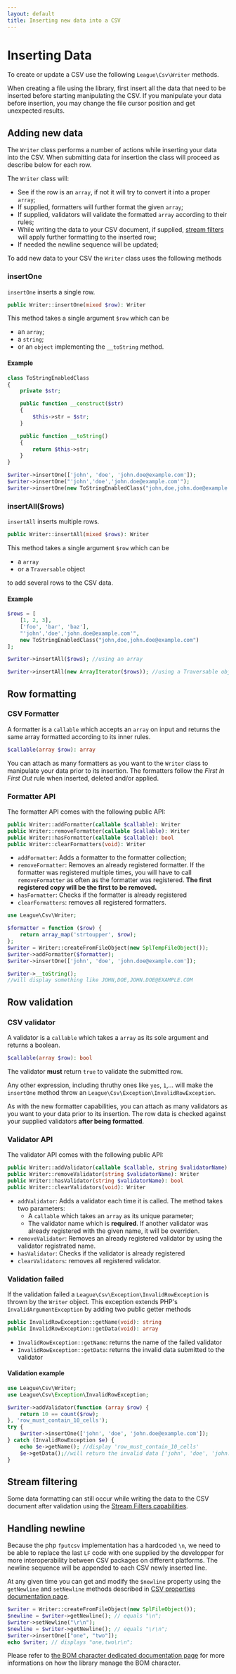 ```yaml
---
layout: default
title: Inserting new data into a CSV
---
```


# Inserting Data

To create or update a CSV use the following `League\Csv\Writer` methods.

<p class="message-info">When creating a file using the library, first insert all the data that need to be inserted before starting manipulating the CSV. If you manipulate your data before insertion, you may change the file cursor position and get unexpected results.</p>

## Adding new data

The `Writer` class performs a number of actions while inserting your data into the CSV. When submitting data for insertion the class will proceed as describe below for each row.

The `Writer` class will:

- See if the row is an `array`, if not it will try to convert it into a proper `array`;
- If supplied, formatters will further format the given `array`;
- If supplied, validators will validate the formatted `array` according to their rules;
- While writing the data to your CSV document, if supplied, <a href="/fitering/">stream filters</a> will apply further formatting to the inserted row;
- If needed the newline sequence will be updated;

To add new data to your CSV the `Writer` class uses the following methods

### insertOne

`insertOne` inserts a single row.

~~~php
public Writer::insertOne(mixed $row): Writer
~~~

This method takes a single argument `$row` which can be

- an `array`;
- a `string`;
- or an `object` implementing the `__toString` method.

#### Example

~~~php
class ToStringEnabledClass
{
    private $str;

    public function __construct($str)
    {
        $this->str = $str;
    }

    public function __toString()
    {
        return $this->str;
    }
}

$writer->insertOne(['john', 'doe', 'john.doe@example.com']);
$writer->insertOne("'john','doe','john.doe@example.com'");
$writer->insertOne(new ToStringEnabledClass("john,doe,john.doe@example.com"))
~~~

### insertAll($rows)

`insertAll` inserts multiple rows.

~~~php
public Writer::insertAll(mixed $rows): Writer
~~~

This method takes a single argument `$row` which can be

- a `array`
- or a `Traversable` object

to add several rows to the CSV data.

#### Example

~~~php
$rows = [
    [1, 2, 3],
    ['foo', 'bar', 'baz'],
    "'john','doe','john.doe@example.com'",
    new ToStringEnabledClass("john,doe,john.doe@example.com")
];

$writer->insertAll($rows); //using an array

$writer->insertAll(new ArrayIterator($rows)); //using a Traversable object
~~~

## Row formatting

### CSV Formatter

A formatter is a `callable` which accepts an `array` on input and returns the same array formatted according to its inner rules.

~~~php
$callable(array $row): array
~~~

You can attach as many formatters as you want to the `Writer` class to manipulate your data prior to its insertion. The formatters follow the *First In First Out* rule when inserted, deleted and/or applied.

### Formatter API

The formatter API comes with the following public API:

~~~php
public Writer::addFormatter(callable $callable): Writer
public Writer::removeFormatter(callable $callable): Writer
public Writer::hasFormatter(callable $callable): bool
public Writer::clearFormatters(void): Writer
~~~

- `addFormatter`: Adds a formatter to the formatter collection;
- `removeFormatter`: Removes an already registered formatter. If the formatter was registered multiple times, you will have to call `removeFormatter` as often as the formatter was registered. **The first registered copy will be the first to be removed.**
- `hasFormatter`: Checks if the formatter is already registered
- `clearFormatters`: removes all registered formatters.

~~~php
use League\Csv\Writer;

$formatter = function ($row) {
    return array_map('strtoupper', $row);
};
$writer = Writer::createFromFileObject(new SplTempFileObject());
$writer->addFormatter($formatter);
$writer->insertOne(['john', 'doe', 'john.doe@example.com']);

$writer->__toString();
//will display something like JOHN,DOE,JOHN.DOE@EXAMPLE.COM
~~~

## Row validation

### CSV validator

A validator is a `callable` which takes a `array` as its sole argument and returns a boolean.

~~~php
$callable(array $row): bool
~~~

The validator **must** return `true` to validate the submitted row.

Any other expression, including thruthy ones like `yes`, `1`,... will make the `insertOne` method throw an `League\Csv\Exception\InvalidRowException`.

As with the new formatter capabilities, you can attach as many validators as you want to your data prior to its insertion. The row data is checked against your supplied validators **after being formatted**.

### Validator API

The validator API comes with the following public API:

~~~php
public Writer::addValidator(callable $callable, string $validatorName): Writer
public Writer::removeValidator(string $validatorName): Writer
public Writer::hasValidator(string $validatorName): bool
public Writer::clearValidators(void): Writer
~~~

- `addValidator`: Adds a validator each time it is called. The method takes two parameters:
    - A `callable` which takes an `array` as its unique parameter;
    - The validator name which is **required**. If another validator was already registered with the given name, it will be overriden.
- `removeValidator`: Removes an already registered validator by using the validator registrated name.
- `hasValidator`: Checks if the validator is already registered
- `clearValidators`: removes all registered validator.

### Validation failed

If the validation failed a `League\Csv\Exception\InvalidRowException` is thrown by the `Writer` object.
This exception extends PHP's `InvalidArgumentException` by adding two public getter methods

~~~php
public InvalidRowException::getName(void): string
public InvalidRowException::getData(void): array
~~~

- `InvalidRowException::getName`: returns the name of the failed validator
- `InvalidRowException::getData`: returns the invalid data submitted to the validator

#### Validation example

~~~php
use League\Csv\Writer;
use League\Csv\Exception\InvalidRowException;

$writer->addValidator(function (array $row) {
    return 10 == count($row);
}, 'row_must_contain_10_cells');
try {
    $writer->insertOne(['john', 'doe', 'john.doe@example.com']);
} catch (InvalidRowException $e) {
    echo $e->getName(); //display 'row_must_contain_10_cells'
    $e->getData();//will return the invalid data ['john', 'doe', 'john.doe@example.com']
}
~~~

## Stream filtering

Some data formatting can still occur while writing the data to the CSV document after validation using the [Stream Filters capabilities](/fitering/).

## Handling newline

Because the php `fputcsv` implementation has a hardcoded `\n`, we need to be able to replace the last `LF` code with one supplied by the developper for more interoperability between CSV packages on different platforms. The newline sequence will be appended to each CSV newly inserted line.

At any given time you can get and modify the `$newline` property using the `getNewline` and `setNewline` methods described in <a href="/properties/">CSV properties documentation page</a>.

~~~php
$writer = Writer::createFromFileObject(new SplFileObject());
$newline = $writer->getNewline(); // equals "\n";
$writer->setNewline("\r\n");
$newline = $writer->getNewline(); // equals "\r\n";
$writer->insertOne(["one", "two"]);
echo $writer; // displays "one,two\r\n";
~~~

<p class="message-info">Please refer to <a href="/bom/">the BOM character dedicated documentation page</a> for more informations on how the library manage the BOM character.</p>


